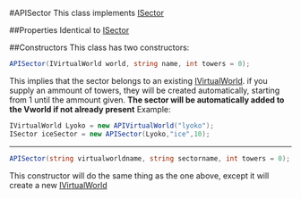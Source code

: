 #APISector
This class implements [ISector](./Interfaces/ISector.md)

##Properties
Identical to [ISector](./Interfaces/ISector.md)

##Constructors
This class has two constructors:

```csharp
APISector(IVirtualWorld world, string name, int towers = 0);
```
This implies that the sector belongs to an existing [IVirtualWorld](./Interfaces/IVirtualWorld.md).
if you supply an ammount of towers, they will be created automatically,
starting from 1 until the ammount given.
**The sector will be automatically added to the Vworld if not already present**
Example:
```csharp
IVirtualWorld Lyoko = new APIVirtualWorld("lyoko");
ISector iceSector = new APISector(Lyoko,"ice",10);
```
---
```csharp
APISector(string virtualworldname, string sectorname, int towers = 0);
```
This constructor will do the same thing as the one above, except it will create a new [IVirtualWorld](./Interfaces/IVirtualWorld.md)
